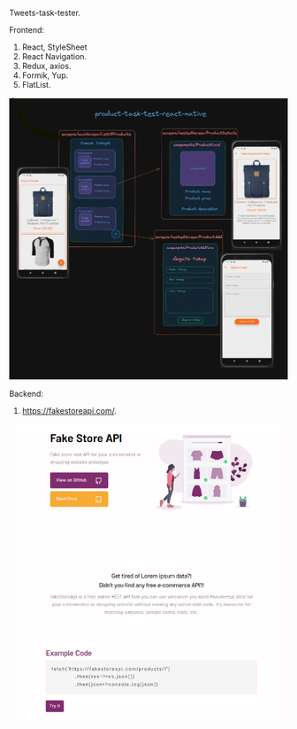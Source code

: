 Tweets-task-tester.

Frontend:
1. React, StyleSheet
2. React Navigation.
3. Redux, axios.
4. Formik, Yup.
5. FlatList.

![Alt text](./assets/readme-image.png)

Backend:
1. https://fakestoreapi.com/.

![Alt text](./assets/fake-storeApi-image.png)
